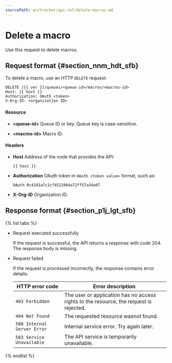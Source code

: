 ```yaml
---
sourcePath: en/tracker/api-ref/delete-macros.md
---
```

# Delete a macro

Use this request to delete macros.

## Request format {#section_nnm_hdt_sfb}

To delete a macro, use an HTTP `DELETE` request:

```
DELETE /{{ ver }}/queues/<queue-id>/macros/<macros-id>
Host: {{ host }}
Authorization: OAuth <token>
X-Org-ID: <organization ID> 
```

#### Resource

- **\<queue-id\>**
Queue ID or key. Queue key is case-sensitive.

- **\<macros-id\>**
Macro ID.

#### Headers

- **Host**
Address of the node that provides the API:

    ```
    {{ host }}
    ```

- **Authorization**
OAuth token in `OAuth <token value>` format, such as:

    ```
    OAuth 0c4181a7c2cf4521964a72ff57a34a07
    ```

- **X-Org-ID**
Organization ID.

## Response format {#section_p1j_lgt_sfb}

{% list tabs %}

- Request executed successfully

  If the request is successful, the API returns a response with code 204. The response body is missing.

- Request failed

  If the request is processed incorrectly, the response contains error details:

  HTTP error code | Error description
  ----- | -----
  `403 Forbidden` | The user or application has no access rights to the resource, the request is rejected.
  `404 Not Found` | The requested resource wasnot found.
  `500 Internal Server Error` | Internal service error. Try again later.
  `503 Service Unavailable` | The API service is temporarily unavailable.

{% endlist %}

